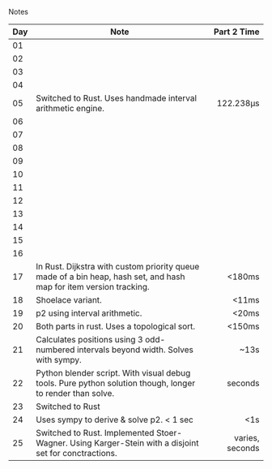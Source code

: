 Notes

| Day | Note                                                                                                               |     Part 2 Time |
| --- | ------------------------------------------------------------------------------------------------------------------ | --------------: |
| 01  |                                                                                                                    |                 |
| 02  |                                                                                                                    |                 |
| 03  |                                                                                                                    |                 |
| 04  |                                                                                                                    |                 |
| 05  | Switched to Rust. Uses handmade interval arithmetic engine.                                                        |       122.238µs |
| 06  |                                                                                                                    |                 |
| 07  |                                                                                                                    |                 |
| 08  |                                                                                                                    |                 |
| 09  |                                                                                                                    |                 |
| 10  |                                                                                                                    |                 |
| 11  |                                                                                                                    |                 |
| 12  |                                                                                                                    |                 |
| 13  |                                                                                                                    |                 |
| 14  |                                                                                                                    |                 |
| 15  |                                                                                                                    |                 |
| 16  |                                                                                                                    |                 |
| 17  | In Rust. Dijkstra with custom priority queue made of a bin heap, hash set, and hash map for item version tracking. |          <180ms |
| 18  | Shoelace variant.                                                                                                  |           <11ms |
| 19  | p2 using interval arithmetic.                                                                                      |           <20ms |
| 20  | Both parts in rust. Uses a topological sort.                                                                       |          <150ms |
| 21  | Calculates positions using 3 odd-numbered intervals beyond width. Solves with sympy.                               |            ~13s |
| 22  | Python blender script. With visual debug tools. Pure python solution though, longer to render than solve.          |         seconds |
| 23  | Switched to Rust                                                                                                   |                 |
| 24  | Uses sympy to derive & solve p2. < 1 sec                                                                           |             <1s |
| 25  | Switched to Rust. Implemented Stoer-Wagner. Using Karger-Stein with a disjoint set for conctractions.              | varies, seconds |
